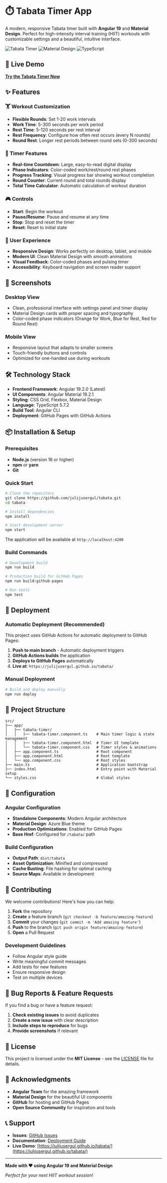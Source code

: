 # ⏱️ Tabata Timer App

A modern, responsive Tabata timer built with **Angular 19** and **Material Design**. Perfect for high-intensity interval training (HIIT) workouts with customizable settings and a beautiful, intuitive interface.

![Tabata Timer](https://img.shields.io/badge/Angular-19.2.0-red?style=for-the-badge&logo=angular)
![Material Design](https://img.shields.io/badge/Material%20Design-19.2.1-blue?style=for-the-badge&logo=material-design)
![TypeScript](https://img.shields.io/badge/TypeScript-5.7.2-blue?style=for-the-badge&logo=typescript)

## 🚀 Live Demo

**[Try the Tabata Timer Now](https://julijusergul.github.io/tabata/)**

## ✨ Features

### 🏋️ **Workout Customization**
- **Flexible Rounds**: Set 1-20 work intervals
- **Work Time**: 5-300 seconds per work period
- **Rest Time**: 5-120 seconds per rest interval
- **Rest Frequency**: Configure how often rest occurs (every N rounds)
- **Round Rest**: Longer rest periods between round sets (0-300 seconds)

### 🎯 **Timer Features**
- **Real-time Countdown**: Large, easy-to-read digital display
- **Phase Indicators**: Color-coded work/rest/round rest phases
- **Progress Tracking**: Visual progress bar showing workout completion
- **Round Counter**: Current round and total rounds display
- **Total Time Calculator**: Automatic calculation of workout duration

### 🎮 **Controls**
- **Start**: Begin the workout
- **Pause/Resume**: Pause and resume at any time
- **Stop**: Stop and reset the timer
- **Reset**: Reset to initial state

### 📱 **User Experience**
- **Responsive Design**: Works perfectly on desktop, tablet, and mobile
- **Modern UI**: Clean Material Design with smooth animations
- **Visual Feedback**: Color-coded phases and pulsing timer
- **Accessibility**: Keyboard navigation and screen reader support

## 🎨 Screenshots

### Desktop View
- Clean, professional interface with settings panel and timer display
- Material Design cards with proper spacing and typography
- Color-coded phase indicators (Orange for Work, Blue for Rest, Red for Round Rest)

### Mobile View
- Responsive layout that adapts to smaller screens
- Touch-friendly buttons and controls
- Optimized for one-handed use during workouts

## 🛠️ Technology Stack

- **Frontend Framework**: Angular 19.2.0 (Latest)
- **UI Components**: Angular Material 19.2.1
- **Styling**: CSS Grid, Flexbox, Material Design
- **Language**: TypeScript 5.7.2
- **Build Tool**: Angular CLI
- **Deployment**: GitHub Pages with GitHub Actions

## 📦 Installation & Setup

### Prerequisites
- **Node.js** (version 18 or higher)
- **npm** or **yarn**
- **Git**

### Quick Start

```bash
# Clone the repository
git clone https://github.com/julijusergul/tabata.git
cd tabata

# Install dependencies
npm install

# Start development server
npm start
```

The application will be available at `http://localhost:4200`

### Build Commands

```bash
# Development build
npm run build

# Production build for GitHub Pages
npm run build:github-pages

# Run tests
npm test
```

## 🚀 Deployment

### Automatic Deployment (Recommended)
This project uses GitHub Actions for automatic deployment to GitHub Pages:

1. **Push to main branch** - Automatic deployment triggers
2. **GitHub Actions builds** the application
3. **Deploys to GitHub Pages** automatically
4. **Live at**: `https://julijusergul.github.io/tabata/`

### Manual Deployment
```bash
# Build and deploy manually
npm run deploy
```

## 📁 Project Structure

```
src/
├── app/
│   ├── tabata-timer/
│   │   ├── tabata-timer.component.ts    # Main timer logic & state management
│   │   ├── tabata-timer.component.html  # Timer UI template
│   │   └── tabata-timer.component.css   # Timer styles & animations
│   ├── app.component.ts                 # Root component
│   ├── app.component.html               # Root template
│   └── app.component.css                # Root styles
├── main.ts                              # Application bootstrap
├── index.html                           # Entry point with Material setup
└── styles.css                           # Global styles
```

## 🔧 Configuration

### Angular Configuration
- **Standalone Components**: Modern Angular architecture
- **Material Design**: Azure Blue theme
- **Production Optimizations**: Enabled for GitHub Pages
- **Base Href**: Configured for `/tabata/` path

### Build Configuration
- **Output Path**: `dist/tabata`
- **Asset Optimization**: Minified and compressed
- **Cache Busting**: File hashing for optimal caching
- **Source Maps**: Available in development

## 🤝 Contributing

We welcome contributions! Here's how you can help:

1. **Fork** the repository
2. **Create** a feature branch (`git checkout -b feature/amazing-feature`)
3. **Commit** your changes (`git commit -m 'Add amazing feature'`)
4. **Push** to the branch (`git push origin feature/amazing-feature`)
5. **Open** a Pull Request

### Development Guidelines
- Follow Angular style guide
- Write meaningful commit messages
- Add tests for new features
- Ensure responsive design
- Test on multiple devices

## 🐛 Bug Reports & Feature Requests

If you find a bug or have a feature request:

1. **Check existing issues** to avoid duplicates
2. **Create a new issue** with clear description
3. **Include steps to reproduce** for bugs
4. **Provide screenshots** if relevant

## 📄 License

This project is licensed under the **MIT License** - see the [LICENSE](LICENSE) file for details.

## 🙏 Acknowledgments

- **Angular Team** for the amazing framework
- **Material Design** for the beautiful UI components
- **GitHub** for hosting and GitHub Pages
- **Open Source Community** for inspiration and tools

## 📞 Support

- **Issues**: [GitHub Issues](https://github.com/julijusergul/tabata/issues)
- **Documentation**: [Deployment Guide](DEPLOYMENT.md)
- **Live Demo**: [https://julijusergul.github.io/tabata/](https://julijusergul.github.io/tabata/)

---

**Made with ❤️ using Angular 19 and Material Design**

*Perfect for your next HIIT workout session!*
